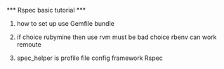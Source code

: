 *** Rspec basic tutorial ***
  
1. how to set up   use Gemfile bundle 

2. if  choice rubymine then use rvm must be bad choice  rbenv can work remoute 

3. spec_helper is profile file config framework Rspec

